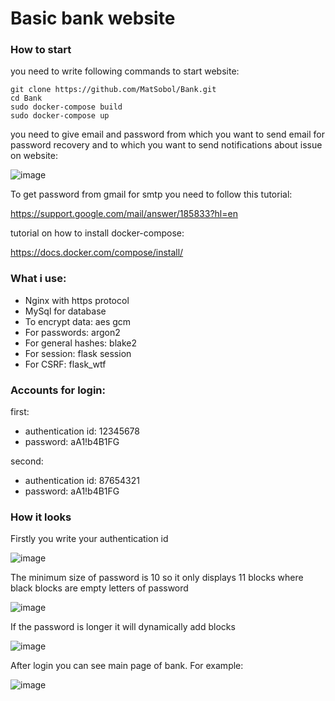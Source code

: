 # Basic bank website

### How to start

you need to write following commands to start website:
```
git clone https://github.com/MatSobol/Bank.git
cd Bank
sudo docker-compose build
sudo docker-compose up
```
you need to give email and password from which you want to send email for password recovery and to which you want to send notifications about issue on website:

![image](https://github.com/Mateusz3124/OchronaFixed/assets/95550799/4d10e6a9-1e7d-439a-81ec-9a7d69675aaf)

To get password from gmail for smtp you need to follow this tutorial:

https://support.google.com/mail/answer/185833?hl=en

tutorial on how to install docker-compose:

https://docs.docker.com/compose/install/

### What i use:
- Nginx with https protocol
- MySql for database
- To encrypt data: aes gcm
- For passwords: argon2
- For general hashes: blake2
- For session: flask session
- For CSRF: flask_wtf

### Accounts for login:

first:

- authentication id: 12345678
- password: aA1!b4B1FG

second:

- authentication id: 87654321
- password: aA1!b4B1FG

### How it looks

Firstly you write your authentication id

![image](https://github.com/Mateusz3124/OchronaFixed/assets/95550799/c8c7c100-e28c-4be0-b030-afb807f7e677)

The minimum size of password is 10 so it only displays 11 blocks where black blocks are empty letters of password

![image](https://github.com/Mateusz3124/OchronaFixed/assets/95550799/7b565b61-cb4e-41f9-8eb3-dd65ff556dbd)

If the password is longer it will dynamically add blocks

![image](https://github.com/Mateusz3124/OchronaFixed/assets/95550799/4899fb91-b3af-47b4-8a9a-4d457a788105)

After login you can see main page of bank. For example:

![image](https://github.com/Mateusz3124/OchronaFixed/assets/95550799/c4beb18f-5974-4456-b0d5-a16aa22e2c56)



